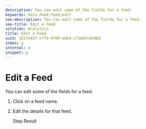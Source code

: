 ```yaml
---
description: You can edit some of the fields for a feed.
keywords: Data Feed;feed;edit
seo-description: You can edit some of the fields for a feed.
seo-title: Edit a Feed
solution: Analytics
title: Edit a Feed
uuid: 1817e937-cff5-4799-abb4-c7184fcb498d
index: y
internal: n
snippet: y
---
```


# Edit a Feed

You can edit some of the fields for a feed.

<!-- 

<p>What can be edited? </p>

 -->

1. Click on a feed name.
1. Edit the details for that feed.

   Step Result 